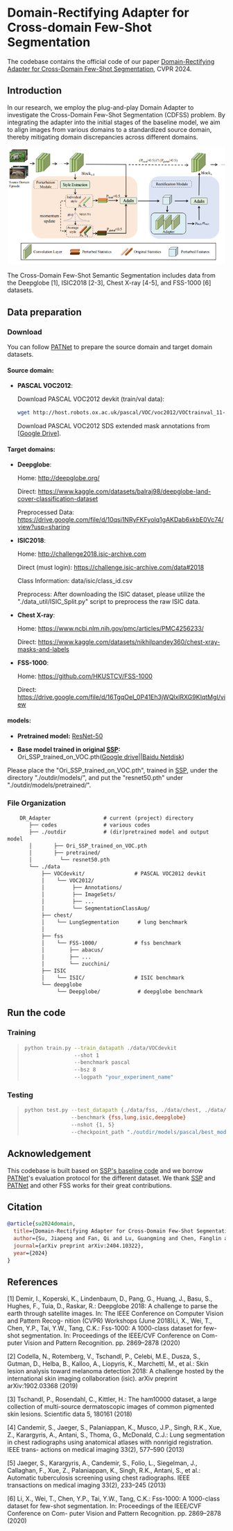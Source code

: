 # Domain-Rectifying Adapter for Cross-domain Few-Shot Segmentation



The codebase contains the official code of our paper [Domain-Rectifying Adapter for Cross-Domain Few-Shot Segmentation](https://arxiv.org/abs/2404.10322), CVPR 2024.


## Introduction

In our research, we employ the plug-and-play Domain Adapter to investigate the Cross-Domain Few-Shot Segmentation (CDFSS) problem. 
By integrating the adapter into the initial stages of the baseline model, we aim to align images from various domains to a standardized source domain, thereby mitigating domain discrepancies across different domains.
<p align="middle">
    <img src="assets/backbone.png">
</p>
The Cross-Domain Few-Shot Semantic Segmentation includes data from the Deepglobe [1], ISIC2018 [2-3], Chest X-ray [4-5], and FSS-1000 [6] datasets.

## Data preparation

### Download

You can follow [PATNet](https://github.com/slei109/PATNet) to prepare the source domain and target domain datasets.

#### Source domain:

* **PASCAL VOC2012**:

    Download PASCAL VOC2012 devkit (train/val data):
    ```bash
    wget http://host.robots.ox.ac.uk/pascal/VOC/voc2012/VOCtrainval_11-May-2012.tar
    ```
    Download PASCAL VOC2012 SDS extended mask annotations from [[Google Drive](https://drive.google.com/file/d/10zxG2VExoEZUeyQl_uXga2OWHjGeZaf2/view?usp=sharing)].

#### Target domains: 

* **Deepglobe**:

    Home: http://deepglobe.org/

    Direct: https://www.kaggle.com/datasets/balraj98/deepglobe-land-cover-classification-dataset
    
    Preprocessed Data: https://drive.google.com/file/d/10qsi1NRyFKFyoIq1gAKDab6xkbE0Vc74/view?usp=sharing

* **ISIC2018**:

    Home: http://challenge2018.isic-archive.com

    Direct (must login): https://challenge.isic-archive.com/data#2018
    
    Class Information: data/isic/class_id.csv
    
    Preprocess: After downloading the ISIC dataset, please utilize the "./data_util/ISIC_Split.py" script to preprocess the raw ISIC data.

* **Chest X-ray**:

    Home: https://www.ncbi.nlm.nih.gov/pmc/articles/PMC4256233/

    Direct: https://www.kaggle.com/datasets/nikhilpandey360/chest-xray-masks-and-labels

* **FSS-1000**:

    Home: https://github.com/HKUSTCV/FSS-1000

    Direct: https://drive.google.com/file/d/16TgqOeI_0P41Eh3jWQlxlRXG9KIqtMgI/view

#### models:

* **Pretrained model:** [ResNet-50](https://drive.google.com/file/d/11yONyypvBEYZEh9NIOJBGMdiLLAgsMgj/view?usp=sharing) 

* **Base model trained in original [SSP](https://github.com/fanq15/SSP):** Ori_SSP_trained_on_VOC.pth([Google drive](https://drive.google.com/file/d/1Cqqsqy1ojc-CbI7y2in--JFa2e1CCN61/view?usp=drive_link)||[Baidu Netdisk](https://pan.baidu.com/s/1kcSekjSAa1KYyK7gzrPDAw?pwd=b2nt))


Please place the "Ori_SSP_trained_on_VOC.pth", trained in [SSP](https://github.com/fanq15/SSP), under the directory "./outdir/models/", and put the "resnet50.pth" under "./outdir/models/pretrained/".

### File Organization

```
    DR_Adapter                 # current (project) directory
       ├── codes               # various codes
       ├── ./outdir            # (dir)pretrained model and output model 
       │       ├── Ori_SSP_trained_on_VOC.pth
       │       ├── pretrained/
       │         └── resnet50.pth
       └── ./data
           ├── VOCdevkit/                # PASCAL VOC2012 devkit
           │    └── VOC2012/            
           │         ├── Annotations/
           │         ├── ImageSets/
           │         ├── ...
           │         └── SegmentationClassAug/
           ├── chest/           
           │    └── LungSegmentation      # lung benchmark
           │
           ├── fss
           │    └── FSS-1000/            # fss benchmark
           │        ├── abacus/   
           │        ├── ...
           │        └── zucchini/
           ├── ISIC
           │    └── ISIC/                # ISIC benchmark
           └── deepglobe
                └── Deepglobe/            # deepglobe benchmark
```

## Run the code

### Training
> ```bash
> python train.py --train_datapath ./data/VOCdevkit
>                 --shot 1
>                 --benchmark pascal
>                 --bsz 8
>                 --logpath "your_experiment_name"
> ```

### Testing
> ```bash
> python test.py --test_datapath {./data/fss, ./data/chest, ./data/ISIC, ./data/deepglobe}
>                --benchmark {fss,lung,isic,deepglobe}
>                --nshot {1, 5} 
>                --checkpoint_path "./outdir/models/pascal/best_model.pth"
> ```

## Acknowledgement

This codebase is built based on [SSP's baseline code](https://github.com/fanq15/SSP) and we borrow [PATNet](https://github.com/slei109/PATNet)'s evaluation protocol for the different dataset.
We thank [SSP](https://github.com/fanq15/SSP) and [PATNet](https://github.com/slei109/PATNet) and other FSS works for their great contributions.


## Citation

```bibtex
@article{su2024domain,
  title={Domain-Rectifying Adapter for Cross-Domain Few-Shot Segmentation},
  author={Su, Jiapeng and Fan, Qi and Lu, Guangming and Chen, Fanglin and Pei, Wenjie},
  journal={arXiv preprint arXiv:2404.10322},
  year={2024}
}
```


## References

[1] Demir, I., Koperski, K., Lindenbaum, D., Pang, G., Huang, J., Basu, S., Hughes,
F., Tuia, D., Raskar, R.: Deepglobe 2018: A challenge to parse the earth through
satellite images. In: The IEEE Conference on Computer Vision and Pattern Recog-
nition (CVPR) Workshops (June 2018)Li, X., Wei, T., Chen, Y.P., Tai, Y.W., Tang, C.K.: Fss-1000: A 1000-class dataset
for few-shot segmentation. In: Proceedings of the IEEE/CVF Conference on Com-
puter Vision and Pattern Recognition. pp. 2869–2878 (2020)

[2] Codella, N., Rotemberg, V., Tschandl, P., Celebi, M.E., Dusza, S., Gutman, D.,
Helba, B., Kalloo, A., Liopyris, K., Marchetti, M., et al.: Skin lesion analysis toward
melanoma detection 2018: A challenge hosted by the international skin imaging
collaboration (isic). arXiv preprint arXiv:1902.03368 (2019)

[3] Tschandl, P., Rosendahl, C., Kittler, H.: The ham10000 dataset, a large collection
of multi-source dermatoscopic images of common pigmented skin lesions. Scientific
data 5, 180161 (2018)

[4] Candemir, S., Jaeger, S., Palaniappan, K., Musco, J.P., Singh, R.K., Xue, Z.,
Karargyris, A., Antani, S., Thoma, G., McDonald, C.J.: Lung segmentation in
chest radiographs using anatomical atlases with nonrigid registration. IEEE trans-
actions on medical imaging 33(2), 577–590 (2013)

[5] Jaeger, S., Karargyris, A., Candemir, S., Folio, L., Siegelman, J., Callaghan, F.,
Xue, Z., Palaniappan, K., Singh, R.K., Antani, S., et al.: Automatic tuberculosis
screening using chest radiographs. IEEE transactions on medical imaging 33(2),
233–245 (2013)

[6] Li, X., Wei, T., Chen, Y.P., Tai, Y.W., Tang, C.K.: Fss-1000: A 1000-class dataset
for few-shot segmentation. In: Proceedings of the IEEE/CVF Conference on Com-
puter Vision and Pattern Recognition. pp. 2869–2878 (2020)
